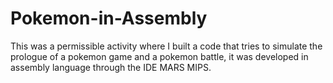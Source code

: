 # Pokemon-in-Assembly
 This was a permissible activity where I built a code that tries to simulate the prologue of a pokemon game and a pokemon battle, it was developed in assembly language through the IDE MARS MIPS. 
